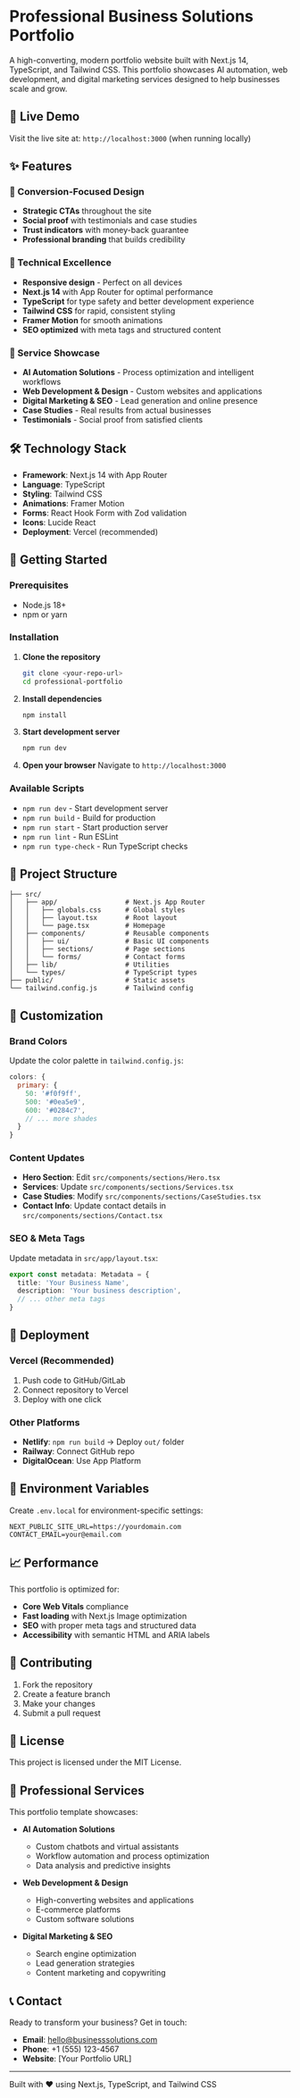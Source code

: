 # Professional Business Solutions Portfolio

A high-converting, modern portfolio website built with Next.js 14, TypeScript, and Tailwind CSS. This portfolio showcases AI automation, web development, and digital marketing services designed to help businesses scale and grow.

## 🚀 Live Demo

Visit the live site at: `http://localhost:3000` (when running locally)

## ✨ Features

### 🎯 Conversion-Focused Design
- **Strategic CTAs** throughout the site
- **Social proof** with testimonials and case studies  
- **Trust indicators** with money-back guarantee
- **Professional branding** that builds credibility

### 📱 Technical Excellence
- **Responsive design** - Perfect on all devices
- **Next.js 14** with App Router for optimal performance
- **TypeScript** for type safety and better development experience
- **Tailwind CSS** for rapid, consistent styling
- **Framer Motion** for smooth animations
- **SEO optimized** with meta tags and structured content

### 🔧 Service Showcase
- **AI Automation Solutions** - Process optimization and intelligent workflows
- **Web Development & Design** - Custom websites and applications
- **Digital Marketing & SEO** - Lead generation and online presence
- **Case Studies** - Real results from actual businesses
- **Testimonials** - Social proof from satisfied clients

## 🛠️ Technology Stack

- **Framework**: Next.js 14 with App Router
- **Language**: TypeScript
- **Styling**: Tailwind CSS
- **Animations**: Framer Motion  
- **Forms**: React Hook Form with Zod validation
- **Icons**: Lucide React
- **Deployment**: Vercel (recommended)

## 🚀 Getting Started

### Prerequisites
- Node.js 18+ 
- npm or yarn

### Installation

1. **Clone the repository**
   ```bash
   git clone <your-repo-url>
   cd professional-portfolio
   ```

2. **Install dependencies**
   ```bash
   npm install
   ```

3. **Start development server**
   ```bash
   npm run dev
   ```

4. **Open your browser**
   Navigate to `http://localhost:3000`

### Available Scripts

- `npm run dev` - Start development server
- `npm run build` - Build for production  
- `npm run start` - Start production server
- `npm run lint` - Run ESLint
- `npm run type-check` - Run TypeScript checks

## 📁 Project Structure

```
├── src/
│   ├── app/                 # Next.js App Router
│   │   ├── globals.css      # Global styles
│   │   ├── layout.tsx       # Root layout
│   │   └── page.tsx         # Homepage
│   ├── components/          # Reusable components
│   │   ├── ui/              # Basic UI components
│   │   ├── sections/        # Page sections
│   │   └── forms/           # Contact forms
│   ├── lib/                 # Utilities
│   └── types/               # TypeScript types
├── public/                  # Static assets
└── tailwind.config.js       # Tailwind config
```

## 🎨 Customization

### Brand Colors
Update the color palette in `tailwind.config.js`:

```javascript
colors: {
  primary: {
    50: '#f0f9ff',
    500: '#0ea5e9',
    600: '#0284c7',
    // ... more shades
  }
}
```

### Content Updates
- **Hero Section**: Edit `src/components/sections/Hero.tsx`
- **Services**: Update `src/components/sections/Services.tsx`
- **Case Studies**: Modify `src/components/sections/CaseStudies.tsx`
- **Contact Info**: Update contact details in `src/components/sections/Contact.tsx`

### SEO & Meta Tags
Update metadata in `src/app/layout.tsx`:

```typescript
export const metadata: Metadata = {
  title: 'Your Business Name',
  description: 'Your business description',
  // ... other meta tags
}
```

## 🚀 Deployment

### Vercel (Recommended)
1. Push code to GitHub/GitLab
2. Connect repository to Vercel
3. Deploy with one click

### Other Platforms
- **Netlify**: `npm run build` → Deploy `out/` folder
- **Railway**: Connect GitHub repo
- **DigitalOcean**: Use App Platform

## 🔧 Environment Variables

Create `.env.local` for environment-specific settings:

```env
NEXT_PUBLIC_SITE_URL=https://yourdomain.com
CONTACT_EMAIL=your@email.com
```

## 📈 Performance

This portfolio is optimized for:
- **Core Web Vitals** compliance
- **Fast loading** with Next.js Image optimization
- **SEO** with proper meta tags and structured data
- **Accessibility** with semantic HTML and ARIA labels

## 🤝 Contributing

1. Fork the repository
2. Create a feature branch
3. Make your changes  
4. Submit a pull request

## 📄 License

This project is licensed under the MIT License.

## 💼 Professional Services

This portfolio template showcases:

- **AI Automation Solutions**
  - Custom chatbots and virtual assistants
  - Workflow automation and process optimization
  - Data analysis and predictive insights

- **Web Development & Design**
  - High-converting websites and applications
  - E-commerce platforms
  - Custom software solutions

- **Digital Marketing & SEO**  
  - Search engine optimization
  - Lead generation strategies
  - Content marketing and copywriting

## 📞 Contact

Ready to transform your business? Get in touch:

- **Email**: hello@businesssolutions.com
- **Phone**: +1 (555) 123-4567
- **Website**: [Your Portfolio URL]

---

Built with ❤️ using Next.js, TypeScript, and Tailwind CSS